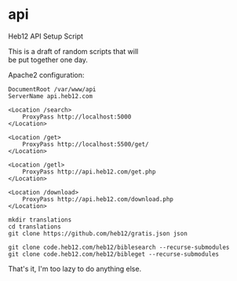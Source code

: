 # api
Heb12 API Setup Script

This is a draft of random scripts that will  
be put together one day.  

Apache2 configuration:
```
DocumentRoot /var/www/api
ServerName api.heb12.com

<Location /search>
	ProxyPass http://localhost:5000
</Location>

<Location /get>
	ProxyPass http://localhost:5500/get/
</Location>

<Location /getl>
	ProxyPass http://api.heb12.com/get.php
</Location>

<Location /download>
	ProxyPass http://api.heb12.com/download.php
</Location>
```

```
mkdir translations
cd translations
git clone https://github.com/heb12/gratis.json json
```

```
git clone code.heb12.com/heb12/biblesearch --recurse-submodules
git clone code.heb12.com/heb12/bibleget --recurse-submodules
```

That's it, I'm too lazy to do anything else.